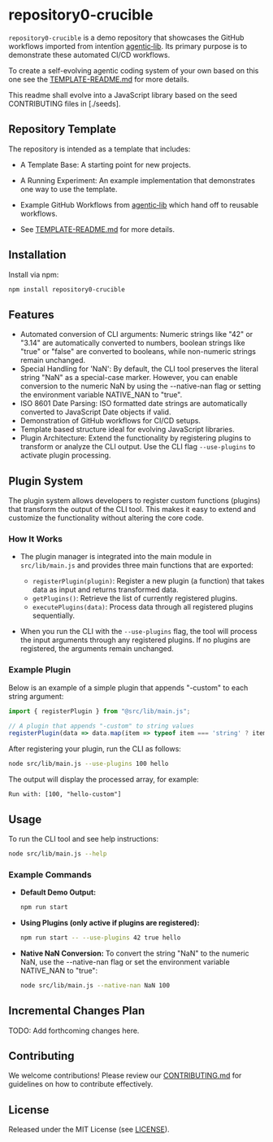 # repository0-crucible

`repository0-crucible` is a demo repository that showcases the GitHub workflows imported from intentïon [agentic‑lib](https://github.com/xn-intenton-z2a/agentic-lib). Its primary purpose is to demonstrate these automated CI/CD workflows.

To create a self-evolving agentic coding system of your own based on this one see the [TEMPLATE-README.md](./TEMPLATE-README.md) for more details.

This readme shall evolve into a JavaScript library based on the seed CONTRIBUTING files in [./seeds].

## Repository Template

The repository is intended as a template that includes:
* A Template Base: A starting point for new projects.
* A Running Experiment: An example implementation that demonstrates one way to use the template.
* Example GitHub Workflows from [agentic‑lib](https://github.com/xn-intenton-z2a/agentic-lib) which hand off to reusable workflows.

* See [TEMPLATE-README.md](./TEMPLATE-README.md) for more details.

## Installation

Install via npm:

```bash
npm install repository0-crucible
```

## Features

* Automated conversion of CLI arguments: Numeric strings like "42" or "3.14" are automatically converted to numbers, boolean strings like "true" or "false" are converted to booleans, while non-numeric strings remain unchanged.
* Special Handling for 'NaN': By default, the CLI tool preserves the literal string "NaN" as a special-case marker. However, you can enable conversion to the numeric NaN by using the --native-nan flag or setting the environment variable NATIVE_NAN to "true".
* ISO 8601 Date Parsing: ISO formatted date strings are automatically converted to JavaScript Date objects if valid.
* Demonstration of GitHub workflows for CI/CD setups.
* Template based structure ideal for evolving JavaScript libraries.
* Plugin Architecture: Extend the functionality by registering plugins to transform or analyze the CLI output. Use the CLI flag `--use-plugins` to activate plugin processing.

## Plugin System

The plugin system allows developers to register custom functions (plugins) that transform the output of the CLI tool. This makes it easy to extend and customize the functionality without altering the core code.

### How It Works

* The plugin manager is integrated into the main module in `src/lib/main.js` and provides three main functions that are exported:
  - `registerPlugin(plugin)`: Register a new plugin (a function) that takes data as input and returns transformed data.
  - `getPlugins()`: Retrieve the list of currently registered plugins.
  - `executePlugins(data)`: Process data through all registered plugins sequentially.

* When you run the CLI with the `--use-plugins` flag, the tool will process the input arguments through any registered plugins. If no plugins are registered, the arguments remain unchanged.

### Example Plugin

Below is an example of a simple plugin that appends "-custom" to each string argument:

```javascript
import { registerPlugin } from "@src/lib/main.js";

// A plugin that appends "-custom" to string values
registerPlugin(data => data.map(item => typeof item === 'string' ? item + "-custom" : item));
```

After registering your plugin, run the CLI as follows:

```bash
node src/lib/main.js --use-plugins 100 hello
```

The output will display the processed array, for example:

```
Run with: [100, "hello-custom"]
```

## Usage

To run the CLI tool and see help instructions:

```bash
node src/lib/main.js --help
```

### Example Commands

- **Default Demo Output:**
  ```bash
  npm run start
  ```

- **Using Plugins (only active if plugins are registered):**
  ```bash
  npm run start -- --use-plugins 42 true hello
  ```

- **Native NaN Conversion:**
  To convert the string "NaN" to the numeric NaN, use the --native-nan flag or set the environment variable NATIVE_NAN to "true":
  ```bash
  node src/lib/main.js --native-nan NaN 100
  ```

## Incremental Changes Plan

TODO: Add forthcoming changes here.

## Contributing

We welcome contributions! Please review our [CONTRIBUTING.md](./CONTRIBUTING.md) for guidelines on how to contribute effectively.

## License

Released under the MIT License (see [LICENSE](./LICENSE)).
